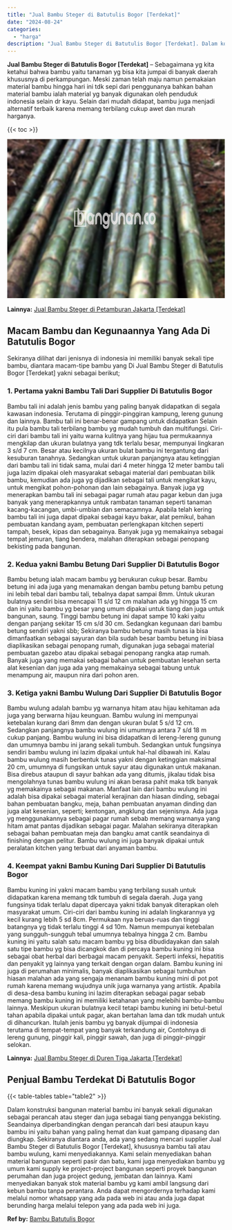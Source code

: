 ```yaml
---
title: "Jual Bambu Steger di Batutulis Bogor [Terdekat]"
date: "2024-08-24"
categories: 
  - "harga"
description: "Jual Bambu Steger di Batutulis Bogor [Terdekat]. Dalam konstruksi bangunan material bambu ini banyak sekali digunakan sebagai perancah atau steger dan juga s..."
---
```


**Jual Bambu Steger di Batutulis Bogor \[Terdekat\]** – Sebagaimana yg kita ketahui bahwa bambu yaitu tanaman yg bisa kita jumpai di banyak daerah khususnya di perkampungan. Meski zaman telah maju namun pemakaian material bambu hingga hari ini tdk sepi dari penggunanya bahkan bahan material bambu ialah material yg banyak digunakan oleh penduduk indonesia selain dr kayu. Selain dari mudah didapat, bambu juga menjadi alternatif terbaik karena memang terbilang cukup awet dan murah harganya.

{{< toc >}}

![Jual Bambu Steger di Batutulis Bogor [Terdekat]](/images/jual-bambu-tali-26.png)

**Lainnya:** [Jual Bambu Steger di Petamburan Jakarta \[Terdekat\]](https://bambu.bangunan.co/jual-bambu-steger-di-petamburan-jakarta-terdekat/)

## Macam Bambu dan Kegunaannya Yang Ada Di Batutulis Bogor

Sekiranya dilihat dari jenisnya di indonesia ini memiliki banyak sekali tipe bambu, diantara macam-tipe bambu yang Di Jual Bambu Steger di Batutulis Bogor \[Terdekat\] yakni sebagai berikut;

### 1\. Pertama yakni Bambu Tali Dari Supplier Di Batutulis Bogor

Bambu tali ini adalah jenis bambu yang paling banyak didapatkan di segala kawasan indonesia. Terutama di pinggir-pinggiran kampung, lereng gunung dan lainnya. Bambu tali ini benar-benar gampang untuk didapatkan Selain itu pula bambu tali terbilang bambu yg mudah tumbuh dan multifungsi. Ciri-ciri dari bambu tali ini yaitu warna kulitnya yang hijau tua permukaannya mengkilap dan ukuran bulatnya yang tdk terlalu besar, mempunyai lingkaran 3 s/d 7 cm. Besar atau kecilnya ukuran bulat bambu ini tergantung dari kesuburan tanahnya. Sedangkan untuk ukuran panjangnya atau ketinggian dari bambu tali ini tidak sama, mulai dari 4 meter hingga 12 meter bambu tali juga lazim dipakai oleh masyarakat sebagai material dari pembuatan bilik bambu, kemudian ada juga yg dijadikan sebagai tali untuk mengikat kayu, untuk mengikat pohon-pohonan dan lain sebagainya. Banyak juga yg menerapkan bambu tali ini sebagai pagar rumah atau pagar kebun dan juga banyak yang menerapkannya untuk rambatan tanaman seperti tanaman kacang-kacangan, umbi-umbian dan semacamnya. Apabila telah kering bambu tali ini juga dapat dipakai sebagai kayu bakar, alat pemikul, bahan pembuatan kandang ayam, pembuatan perlengkapan kitchen seperti tampah, besek, kipas dan sebagainya. Banyak juga yg memakainya sebagai tempat jemuran, tiang bendera, malahan diterapkan sebagai penopang bekisting pada bangunan.

### 2\. Kedua yakni Bambu Betung Dari Supplier Di Batutulis Bogor

Bambu betung ialah macam bambu yg berukuran cukup besar. Bambu betung ini ada juga yang menamakan dengan bambu petung bambu petung ini lebih tebal dari bambu tali, tebalnya dapat sampai 8mm. Untuk ukuran bulatnya sendiri bisa mencapai 11 s/d 12 cm malahan ada yg hingga 15 cm dan ini yaitu bambu yg besar yang umum dipakai untuk tiang dan juga untuk bangunan, saung. Tinggi bambu betung ini dapat sampe 10 kaki yaitu dengan panjang sekitar 15 cm s/d 30 cm. Sedangkan kegunaan dari bambu betung sendiri yakni sbb; Sekiranya bambu betung masih tunas ia bisa dimanfaatkan sebagai sayuran dan bila sudah besar bambu betung ini biasa diaplikasikan sebagai penopang rumah, digunakan juga sebagai material pembuatan gazebo atau dipakai sebagai penopang rangka atap rumah. Banyak juga yang memakai sebagai bahan untuk pembuatan lesehan serta alat kesenian dan juga ada yang memakainya sebagai tabung untuk menampung air, maupun nira dari pohon aren.

### 3\. Ketiga yakni Bambu Wulung Dari Supplier Di Batutulis Bogor

Bambu wulung adalah bambu yg warnanya hitam atau hijau kehitaman ada juga yang berwarna hijau keunguan. Bambu wulung ini mempunyai ketebalan kurang dari 8mm dan dengan ukuran bulat 5 s/d 12 cm. Sedangkan panjangnya bambu wulung ini umumnya antara 7 s/d 18 m cukup panjang. Bambu wulung ini bisa didapatkan di lereng-lereng gunung dan umumnya bambu ini jarang sekali tumbuh. Sedangkan untuk fungsinya sendiri bambu wulung ini lazim dipakai untuk hal-hal dibawah ini. Kalau bambu wulung masih berbentuk tunas yakni dengan ketinggian maksimal 20 cm, umumnya di fungsikan untuk sayur atau digunakan untuk makanan. Bisa direbus ataupun di sayur bahkan ada yang ditumis, jikalau tidak bisa mengolahnya tunas bambu wulung ini akan berasa pahit maka tdk banyak yg memakainya sebagai makanan. Manfaat lain dari bambu wulung ini adalah bisa dipakai sebagai material kerajinan dan hiasan dinding, sebagai bahan pembuatan bangku, meja, bahan pembuatan anyaman dinding dan juga alat kesenian, seperti; kentongan, angklung dan sejenisnya. Ada juga yg menggunakannya sebagai pagar rumah sebab memang warnanya yang hitam amat pantas dijadikan sebagai pagar. Malahan sekiranya diterapkan sebagai bahan pembuatan meja dan bangku amat cantik seandainya di finishing dengan pelitur. Bambu wulung ini juga banyak dipakai untuk peralatan kitchen yang terbuat dari anyaman bambu.

### 4\. Keempat yakni Bambu Kuning Dari Supplier Di Batutulis Bogor

Bambu kuning ini yakni macam bambu yang terbilang susah untuk didapatkan karena memang tdk tumbuh di segala daerah. Juga yang fungsinya tidak terlalu dapat dipercaya yakni tidak banyak diterapkan oleh masyarakat umum. Ciri-ciri dari bambu kuning ini adalah lingkarannya yg kecil kurang lebih 5 sd 8cm. Permukaan nya beruas-ruas dan tinggi batangnya yg tidak terlalu tinggi 4 sd 10m. Namun mempunyai ketebalan yang sungguh-sungguh tebal umumnya tebalnya hingga 2 cm. Bambu kuning ini yaitu salah satu macam bambu yg bisa dibudidayakan dan salah satu tipe bambu yg bisa dicangkok dan di percaya bambu kuning ini bisa sebagai obat herbal dari berbagai macam penyakit. Seperti infeksi, hepatitis dan penyakit yg lainnya yang terkait dengan organ dalam. Bambu kuning ini juga di perumahan minimalis, banyak diaplikasikan sebagai tumbuhan hiasan malahan ada yang sengaja menanam bambu kuning mini di pot pot rumah karena memang wujudnya unik juga warnanya yang artistik. Apabila di desa-desa bambu kuning ini lazim diterapkan sebagai pagar sebab memang bambu kuning ini memiliki ketahanan yang melebihi bambu-bambu lainnya. Meskipun ukuran bulatnya kecil tetapi bambu kuning ini betul-betul tahan apabila dipakai untuk pagar, akan bertahan lama dan tdk mudah untuk di dihancurkan. Itulah jenis bambu yg banyak dijumpai di indonesia terutama di tempat-tempat yang banyak terkandung air, Contohnya di lereng gunung, pinggir kali, pinggir sawah, dan juga di pinggir-pinggir selokan.

**Lainnya:** [Jual Bambu Steger di Duren Tiga Jakarta \[Terdekat\]](https://bambu.bangunan.co/jual-bambu-steger-di-duren-tiga-jakarta-terdekat/)

## Penjual Bambu Terdekat Di Batutulis Bogor

{{< table-tables table="table2" >}}

Dalam konstruksi bangunan material bambu ini banyak sekali digunakan sebagai perancah atau steger dan juga sebagai tiang penyangga bekisting. Seandainya diperbandingkan dengan perancah dari besi ataupun kayu bambu ini yaitu bahan yang paling hemat dan kuat gampang dipasang dan diungkap. Sekiranya diantara anda, ada yang sedang mencari supplier Jual Bambu Steger di Batutulis Bogor \[Terdekat\], khususnya bambu tali atau bambu wulung, kami menyediakannya. Kami selain menyediakan bahan material bangunan seperti pasir dan batu, kami juga menyediakan bambu yg umum kami supply ke project-project bangunan seperti proyek bangunan perumahan dan juga project gedung, jembatan dan lainnya. Kami menyediakan banyak stok material bambu yg kami ambil langsung dari kebun bambu tanpa perantara. Anda dapat mengordernya terhadap kami melalui nomor whatsapp yang ada pada web ini atau anda juga dapat berunding harga melalui telepon yang ada pada web ini juga.

**Ref by:** [Bambu Batutulis Bogor](https://id.wikipedia.org/wiki/Bambu)
